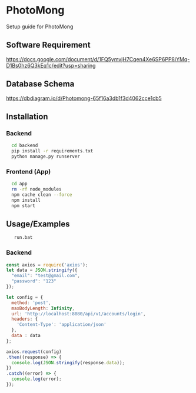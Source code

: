 
# PhotoMong

Setup guide for PhotoMong

## Software Requirement

https://docs.google.com/document/d/1FQ5ymvjH7Cqen4Xe6SP6PP8iYMq-D1Bs0hz6Q3kEq1c/edit?usp=sharing

## Database Schema

https://dbdiagram.io/d/Photomong-65f16a3db1f3d4062cce1cb5

## Installation

### Backend


```bash
  cd backend
  pip install -r requirements.txt
  python manage.py runserver
```

### Frontend (App)

```bash
  cd app
  rm -rf node_modules
  npm cache clean --force
  npm install
  npm start
```


## Usage/Examples

```bash
   run.bat
```

### Backend

```javascript
const axios = require('axios');
let data = JSON.stringify({
  "email": "test@gmail.com",
  "password": "123"
});

let config = {
  method: 'post',
  maxBodyLength: Infinity,
  url: 'http://localhost:8080/api/v1/accounts/login',
  headers: { 
    'Content-Type': 'application/json'
  },
  data : data
};

axios.request(config)
.then((response) => {
  console.log(JSON.stringify(response.data));
})
.catch((error) => {
  console.log(error);
});

```




